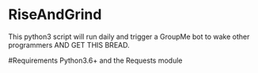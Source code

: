 # RiseAndGrind
This python3 script will run daily and trigger a GroupMe bot to wake other programmers
AND GET THIS BREAD.

#Requirements
Python3.6+ and the Requests module